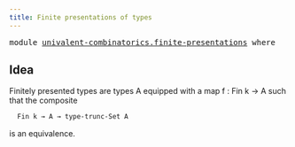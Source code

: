 ```yaml
---
title: Finite presentations of types
---
```


<pre class="Agda"><a id="55" class="Keyword">module</a> <a id="62" href="univalent-combinatorics.finite-presentations.html" class="Module">univalent-combinatorics.finite-presentations</a> <a id="107" class="Keyword">where</a>
</pre>
## Idea

Finitely presented types are types A equipped with a map f : Fin k → A such that the composite

```md
  Fin k → A → type-trunc-Set A
```

is an equivalence.
